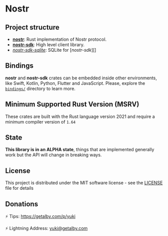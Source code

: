 # Nostr

## Project structure

* [**nostr**](./crates/nostr/): Rust implementation of Nostr protocol.
* [**nostr-sdk**](./crates/nostr-sdk/): High level client library.
* [*nostr-sdk-sqlite*](./crates/nostr-sdk-sqlite/): SQLite for [*nostr-sdk*][]

## Bindings

**nostr** and **nostr-sdk** crates can be embedded inside other environments, like Swift, Kotlin, Python, Flutter and JavaScript. 
Please, explore the [`bindings/`](./bindings/) directory to learn more.

## Minimum Supported Rust Version (MSRV)

These crates are built with the Rust language version 2021 and require a minimum compiler version of `1.64`

## State

**This library is in an ALPHA state**, things that are implemented generally work but the API will change in breaking ways.

## License

This project is distributed under the MIT software license - see the [LICENSE](LICENSE) file for details

## Donations

⚡ Tips: https://getalby.com/p/yuki

⚡ Lightning Address: yuki@getalby.com